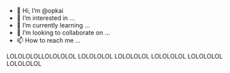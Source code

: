- 👋 Hi, I’m @opkai
- 👀 I’m interested in ...
- 🌱 I’m currently learning ...
- 💞️ I’m looking to collaborate on ...
- 📫 How to reach me ...

<!---
opkai/opkai is a ✨ special ✨ repository because its `README.md` (this file) appears on your GitHub profile.
You can click the Preview link to take a look at your changes.
--->

LOLOLOLOLLOLOLOLOL
LOLOLOLOL
LOLOLOLOL
LOLOLOLOL
LOLOLOLOL
LOLOLOLOL

